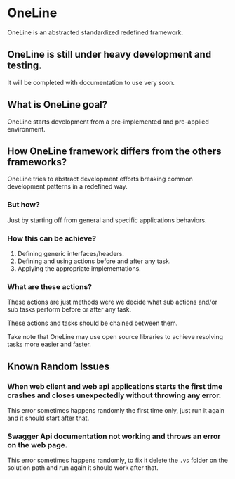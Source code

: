 # OneLine

OneLine is an abstracted standardized redefined framework.

## OneLine is still under heavy development and testing. 

It will be completed with documentation to use very soon.

## What is OneLine goal?

OneLine starts development from a pre-implemented and pre-applied environment.

## How OneLine framework differs from the others frameworks?

OneLine tries to abstract development efforts breaking common development patterns in a redefined way. 

### But how? 

Just by starting off from general and specific applications behaviors.

### How this can be achieve? 

1. Defining generic interfaces/headers.
2. Defining and using actions before and after any task.
3. Applying the appropriate implementations.

### What are these actions?

These actions are just methods were we decide what sub actions and/or sub tasks perform before or after any task.

These actions and tasks should be chained between them.

Take note that OneLine may use open source libraries to achieve resolving tasks more easier and faster.

## Known Random Issues

### When web client and web api applications starts the first time crashes and closes unexpectedly without throwing any error.

This error sometimes happens randomly the first time only, just run it again and it should start after that.

### Swagger Api documentation not working and throws an error on the web page.

This error sometimes happens randomly, to fix it delete the `.vs` folder on the solution path and run again it should work after that.

